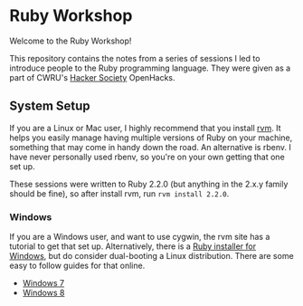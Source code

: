 # Ruby Workshop

Welcome to the Ruby Workshop!

This repository contains the notes from a series of sessions I led to introduce
people to the Ruby programming language. They were given as a part of CWRU's
[Hacker Society](http://hacsoc.org) OpenHacks.

## System Setup

If you are a Linux or Mac user, I highly recommend that you install
[rvm](https://rvm.io). It helps you easily manage having multiple versions of
Ruby on your machine, something that may come in handy down the road. An
alternative is rbenv. I have never personally used rbenv, so you're on your
own getting that one set up.

These sessions were written to Ruby 2.2.0 (but anything in the 2.x.y family
should be fine), so after install rvm, run `rvm install 2.2.0`.

### Windows

If you are a Windows user, and want to use cygwin, the rvm site has a tutorial
to get that set up. Alternatively, there is a
[Ruby installer for Windows](https://rubyinstaller.org/), but do consider
dual-booting a Linux distribution. There are some easy to follow guides for
that online.

- [Windows 7](http://www.instructables.com/id/How-to-Dual-boot-Linux-and-Windows-on-a-PC-with-W/)
- [Windows 8](http://itsfoss.com/install-ubuntu-1404-dual-boot-mode-windows-8-81-uefi/)
